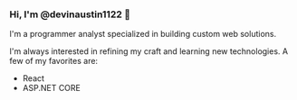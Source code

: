 <!-- - 👋 Hi, I’m @devinaustin1122
- 👀 I’m interested in ...
- 🌱 I’m currently learning ...
- 💞️ I’m looking to collaborate on ...
- 📫 How to reach me ... -->

### Hi, I'm @devinaustin1122 👋

I'm a programmer analyst specialized in building custom web solutions.

I'm always interested in refining my craft and learning new technologies. A few of my favorites are:

- React
- ASP.NET CORE
